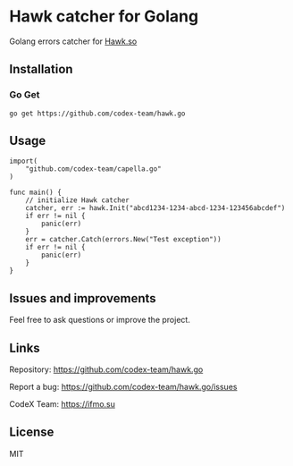 # Hawk catcher for Golang

Golang errors catcher for [Hawk.so](https://hawk.so)

## Installation

### Go Get

```golang
go get https://github.com/codex-team/hawk.go
```

## Usage

```golang
import(
	"github.com/codex-team/capella.go"
)

func main() {
    // initialize Hawk catcher
    catcher, err := hawk.Init("abcd1234-1234-abcd-1234-123456abcdef")
    if err != nil {
        panic(err)
    }
    err = catcher.Catch(errors.New("Test exception"))
    if err != nil {
        panic(err)
    }
}
```

## Issues and improvements

Feel free to ask questions or improve the project.

## Links

Repository: https://github.com/codex-team/hawk.go

Report a bug: https://github.com/codex-team/hawk.go/issues

CodeX Team: https://ifmo.su

## License

MIT